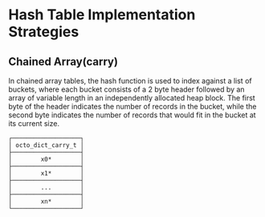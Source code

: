 Hash Table Implementation Strategies
====================================

Chained Array(carry)
--------------------
In chained array tables, the hash function is used to index against a list of buckets, where each bucket consists of a 2 byte header followed by an array of variable length in an independently allocated heap block. The first byte of the header indicates the number of records in the bucket, while the second byte indicates the number of records that would fit in the bucket at its current size.

	┌───────────────────┐
	│ octo_dict_carry_t │
	├───────────────────┤
	│        x0*        │
	├───────────────────┤
	│        x1*        │
	├───────────────────┤
	│        ...        │
	├───────────────────┤
	│        xn*        │
	└───────────────────┘

